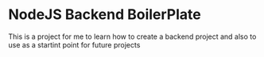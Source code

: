 # NodeJS Backend BoilerPlate

This is a project for me to learn how to create a backend project and also to use as a startint point for future projects
